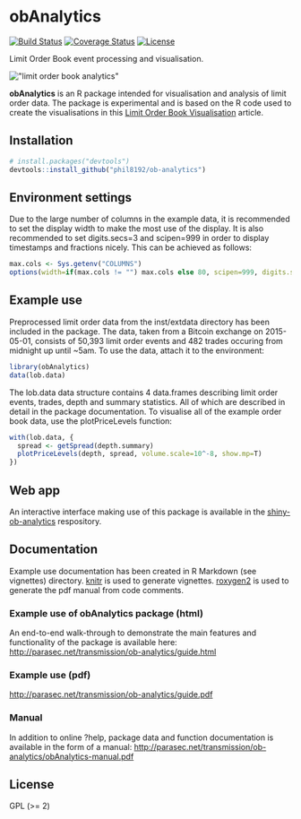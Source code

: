 # obAnalytics
[![Build Status](https://travis-ci.org/phil8192/ob-analytics.svg?branch=master)](https://travis-ci.org/phil8192/ob-analytics) 
[![Coverage Status](https://img.shields.io/codecov/c/github/phil8192/ob-analytics/master.svg)](https://codecov.io/github/phil8192/ob-analytics?branch=master)
[![License](http://img.shields.io/badge/license-GPL%20%28%3E=%202%29-brightgreen.svg?style=flat)](http://www.gnu.org/licenses/gpl-2.0.html)

Limit Order Book event processing and visualisation.

!["limit order book analytics"](https://raw.githubusercontent.com/phil8192/ob-analytics/master/ob-analytics.png "limit order book analytics") 

__obAnalytics__ is an R package intended for visualisation and analysis of limit
order data. The package is experimental and is based on the R code used to
create the visualisations in this [Limit Order Book Visualisation](http://parasec.net/transmission/order-book-visualisation/) 
article.

## Installation

```R
# install.packages("devtools")
devtools::install_github("phil8192/ob-analytics")
```
## Environment settings
Due to the large number of columns in the example data, it is recommended to set 
the display width to make the most use of the display. It is also recommended to 
set digits.secs=3 and scipen=999 in order to display timestamps and fractions 
nicely. This can be achieved as follows:

```R
max.cols <- Sys.getenv("COLUMNS")
options(width=if(max.cols != "") max.cols else 80, scipen=999, digits.secs=3)
```

## Example use
Preprocessed limit order data from the inst/extdata directory has been included
in the package. The data, taken from a Bitcoin exchange on 2015-05-01, consists 
of 50,393 limit order events and 482 trades occuring from midnight up until 
~5am. To use the data, attach it to the environment:

```R
library(obAnalytics)
data(lob.data)
```

The lob.data data structure contains 4 data.frames describing limit order 
events, trades, depth and summary statistics. All of which are described in 
detail in the package documentation. To visualise all of the example order book
data, use the plotPriceLevels function:

```R
with(lob.data, {
  spread <- getSpread(depth.summary)
  plotPriceLevels(depth, spread, volume.scale=10^-8, show.mp=T)
})
```

## Web app
An interactive interface making use of this package is available in the
[shiny-ob-analytics](https://github.com/phil8192/shiny-ob-analytics) respository.

## Documentation

Example use documentation has been created in R Markdown (see vignettes) 
directory. [knitr](https://github.com/yihui/knitr) is used to generate 
vignettes. [roxygen2](https://github.com/klutometis/roxygen) is used to 
generate the pdf manual from code comments.

### Example use of obAnalytics package (html) 
An end-to-end walk-through to demonstrate the main features and functionality of 
the package is available here:
http://parasec.net/transmission/ob-analytics/guide.html

### Example use (pdf)
http://parasec.net/transmission/ob-analytics/guide.pdf

### Manual 
In addition to online ?help, package data and function documentation is 
available in the form of a manual: 
http://parasec.net/transmission/ob-analytics/obAnalytics-manual.pdf

## License

GPL (>= 2)

